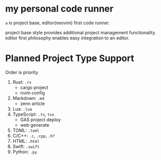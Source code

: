 # my personal code runner

`a` is project base, editor(neovim) first code runner.

project base style provides additional project management functionality. editor first philosophy
enables easy integration to an editor.

# Planned Project Type Support

Order is priority

1. Rust: `.rs`
   - cargo project
   - nvim config
1. Markdown: `.md`
   - zenn article
1. Lua: `.lua`
1. TypeScript: `.ts`, `tsx`
   - GAS project deploy
   - web generate
1. TOML: `.toml`
1. C/C++: `.c`, `.cpp`, `.h?`
1. HTML: `.html`
1. Swift: `.swift`
1. Python: `.py`
